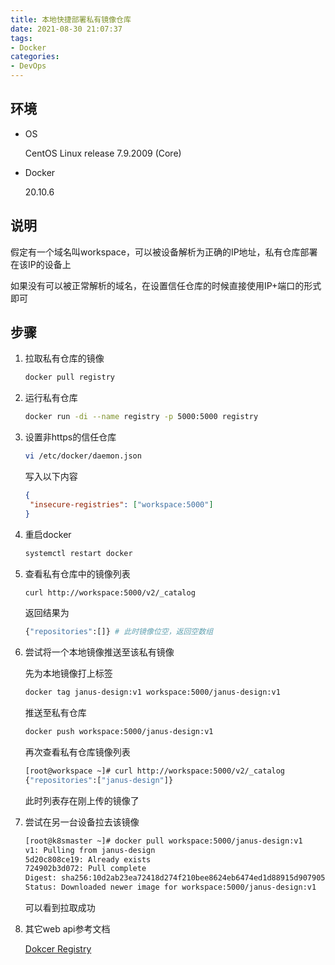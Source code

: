 ```yaml
---
title: 本地快捷部署私有镜像仓库
date: 2021-08-30 21:07:37
tags: 
- Docker
categories:
- DevOps
---
```




## 环境

* OS

  CentOS Linux release 7.9.2009 (Core)

* Docker

  20.10.6

<!-- more -->

## 说明

假定有一个域名叫workspace，可以被设备解析为正确的IP地址，私有仓库部署在该IP的设备上

如果没有可以被正常解析的域名，在设置信任仓库的时候直接使用IP+端口的形式即可



## 步骤



1. 拉取私有仓库的镜像

   ```bash
   docker pull registry
   ```

   

2. 运行私有仓库

   ```bash
   docker run -di --name registry -p 5000:5000 registry
   ```

   

3. 设置非https的信任仓库

   ```bash
   vi /etc/docker/daemon.json
   ```

   写入以下内容

   ```json
   {
   	"insecure-registries": ["workspace:5000"]
   }
   ```

   

4. 重启docker

   ```bash
   systemctl restart docker
   ```

   

5. 查看私有仓库中的镜像列表

   ```bash
   curl http://workspace:5000/v2/_catalog
   ```

   返回结果为

   ```bash
   {"repositories":[]} # 此时镜像位空，返回空数组
   ```

   

6. 尝试将一个本地镜像推送至该私有镜像

   

   先为本地镜像打上标签

   ```bash
   docker tag janus-design:v1 workspace:5000/janus-design:v1
   ```

   

   推送至私有仓库

   ```bash
   docker push workspace:5000/janus-design:v1
   ```

   

   再次查看私有仓库镜像列表

   ```bash
   [root@workspace ~]# curl http://workspace:5000/v2/_catalog
   {"repositories":["janus-design"]}
   ```

   此时列表存在刚上传的镜像了

   

7. 尝试在另一台设备拉去该镜像

   ```bash
   [root@k8smaster ~]# docker pull workspace:5000/janus-design:v1
   v1: Pulling from janus-design
   5d20c808ce19: Already exists 
   724902b3d072: Pull complete 
   Digest: sha256:10d2ab23ea72418d274f210bee8624eb6474ed1d88915d90790514ff92860e7e
   Status: Downloaded newer image for workspace:5000/janus-design:v1
   ```

   可以看到拉取成功
   
   
   
8. 其它web api参考文档

   [Dokcer Registry](https://docs.docker.com/registry/)

